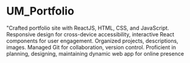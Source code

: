 # UM_Portfolio
 "Crafted portfolio site with ReactJS, HTML, CSS, and JavaScript. Responsive design for cross-device accessibility, interactive React components for user engagement. Organized projects, descriptions, images. Managed Git for collaboration, version control. Proficient in planning, designing, maintaining dynamic web app for online presence

